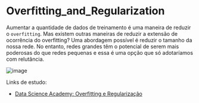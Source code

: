 # Overfitting_and_Regularization

Aumentar a quantidade de dados de treinamento é uma maneira de reduzir o `overfitting`. Mas existem outras maneiras de reduzir a extensão de ocorrência do overfitting? Uma abordagem possível é reduzir o tamanho da nossa rede. No entanto, redes grandes têm o potencial de serem mais poderosas do que redes pequenas e essa é uma opção que só adotaríamos com relutância.

![image](https://user-images.githubusercontent.com/69597971/183274556-35d12d0b-a7c1-4965-b8ed-6da659543d13.png)










Links de estudo:

* [Data Science Academy: Overfitting e Regularização](https://www.deeplearningbook.com.br/overfitting-e-regularizacao-parte-2/)







